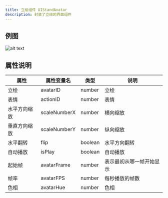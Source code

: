 ```yaml
---
title: 立绘组件 UIStandAvatar
description: 封装了立绘的界面组件
---
```


## 例图

![alt text](https://cdn.gcw.wiki.wiki/gcw/image/zh_hans/getting-started/13.interface/12.uistandavatar/image.png)

## 属性说明

| 属性         | 属性变量名   | 类型    | 说明                     |
| ------------ | ------------ | ------- | ------------------------ |
| 立绘         | avatarID     | number  | 立绘                     |
| 表情         | actionID     | number  | 表情                     |
| 水平方向缩放 | scaleNumberX | number  | 横向缩放                 |
| 垂直方向缩放 | scaleNumberY | number  | 纵向缩放                 |
| 水平翻转     | flip         | boolean | 水平方向翻转             |
| 自动播放     | isPlay       | boolean | 自动播放                 |
| 起始帧       | avatarFrame  | number  | 表示最初从哪一帧开始显示 |
| 帧率         | avatarFPS    | number  | 每秒播放的帧数           |
| 色相         | avatarHue    | number  | 色相                     |

<!-- ## 参考-API

- API-单机版-立绘组件:UIStandAvatar
- API-网络版-立绘组件:UIStandAvatar -->
